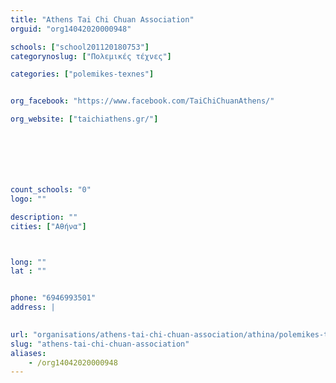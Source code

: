 ```yaml
---
title: "Athens Tai Chi Chuan Association"
orguid: "org14042020000948"

schools: ["school201120180753"]
categorynoslug: ["Πολεμικές τέχνες"]

categories: ["polemikes-texnes"]


org_facebook: "https://www.facebook.com/TaiChiChuanAthens/"

org_website: ["taichiathens.gr/"]







count_schools: "0"
logo: ""

description: ""
cities: ["Αθήνα"]



long: ""
lat : ""


phone: "6946993501"
address: |
    

url: "organisations/athens-tai-chi-chuan-association/athina/polemikes-texnes"
slug: "athens-tai-chi-chuan-association"
aliases:
    - /org14042020000948
---
```



